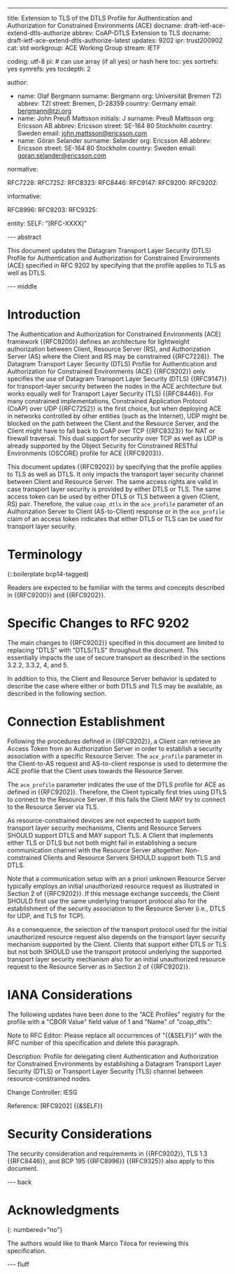 ---
title: Extension to TLS of the DTLS Profile for Authentication and Authorization for Constrained Environments (ACE)
docname: draft-ietf-ace-extend-dtls-authorize
abbrev: CoAP-DTLS Extension to TLS
docname: draft-ietf-ace-extend-dtls-authorize-latest
updates: 9202
ipr: trust200902
cat: std
workgroup: ACE Working Group
stream: IETF

coding: utf-8
pi: # can use array (if all yes) or hash here
  toc: yes
  sortrefs: yes
  symrefs: yes
  tocdepth: 2

author:
- name: Olaf Bergmann
  surname: Bergmann
  org: Universität Bremen TZI
  abbrev: TZI
  street: Bremen, D-28359
  country: Germany
  email: bergmann@tzi.org
- name: John Preuß Mattsson
  initials: J
  surname: Preuß Mattsson
  org: Ericsson AB
  abbrev: Ericsson
  street: SE-164 80 Stockholm
  country: Sweden
  email: john.mattsson@ericsson.com
- name: Göran Selander
  surname: Selander
  org: Ericsson AB
  abbrev: Ericsson
  street: SE-164 80 Stockholm
  country: Sweden
  email: goran.selander@ericsson.com


normative:

  RFC7228:
  RFC7252:
  RFC8323:
  RFC8446:
  RFC9147:
  RFC9200:
  RFC9202:

informative:

  RFC8996:
  RFC9203:
  RFC9325:

entity:
        SELF: "[RFC-XXXX]"

--- abstract

This document updates the Datagram Transport Layer Security (DTLS) Profile for Authentication and Authorization for Constrained Environments (ACE) specified in RFC 9202 by specifying that the profile applies to TLS as well as DTLS.

--- middle

# Introduction

The Authentication and Authorization for Constrained Environments (ACE) framework {{RFC9200}} defines an architecture for lightweight authorization between Client, Resource Server (RS), and Authorization Server (AS) where the Client and RS may be constrained {{RFC7228}}. The Datagram Transport Layer Security (DTLS) Profile for Authentication and Authorization for Constrained Environments (ACE) {{RFC9202}} only specifies the use of Datagram Transport Layer Security (DTLS) {{RFC9147}} for transport-layer security between the nodes in the ACE architecture but works equally well for Transport Layer Security (TLS) {{RFC8446}}. For many constrained implementations, Constrained Application Protocol (CoAP) over UDP {{RFC7252}} is the first choice, but when deploying ACE in networks controlled by other entities (such as the Internet), UDP might be blocked on the path between the Client and the Resource
Server, and the Client might have to fall back to CoAP over TCP {{RFC8323}} for NAT or firewall traversal. This dual support for security over TCP as well as UDP is already supported by the Object Security for Constrained RESTful Environments (OSCORE) profile for ACE {{RFC9203}}.

This document updates {{RFC9202}} by specifying that the profile applies to TLS as well as DTLS. It only impacts the transport layer security channel between Client and Resource Server. The same access rights are valid in case transport layer security is provided by either DTLS or TLS. The same access token can be used by either DTLS or TLS between a given (Client, RS) pair. Therefore, the value `coap_dtls` in the `ace_profile` parameter of an Authorization Server to Client (AS-to-Client) response or in the `ace_profile` claim of an access token indicates that either DTLS or TLS can be used for transport layer security.


# Terminology

{::boilerplate bcp14-tagged}

Readers are expected to be familiar with the terms and concepts
described in {{RFC9200}} and {{RFC9202}}.

# Specific Changes to RFC 9202

The main changes to {{RFC9202}} specified in this document are limited
to replacing "DTLS" with "DTLS/TLS" throughout the document. This
essentially impacts the use of secure transport as described in the
sections 3.2.2, 3.3.2, 4, and 5.

In addition to this, the Client and Resource Server behavior is
updated to describe the case where either or both DTLS and TLS may be
available, as described in the following section.

# Connection Establishment

Following the procedures defined in {{RFC9202}}, a
Client can retrieve an Access Token from an Authorization Server in
order to establish a security association with a specific Resource
Server. The `ace_profile` parameter in the Client-to-AS request and
AS-to-client response is used to determine the ACE profile that the
Client uses towards the Resource Server.

The `ace_profile` parameter indicates the use of the DTLS
profile for ACE as defined in {{RFC9202}}. Therefore, the Client typically
first tries using DTLS to connect to the Resource Server. If this fails the
Client MAY try to connect to the Resource Server via TLS.

As resource-constrained devices are not expected to support both
transport layer security mechanisms, Clients and Resource Servers
SHOULD support DTLS and MAY support TLS. A Client that implements either
TLS or DTLS but not both might fail in establishing a secure
communication channel with the Resource Server altogether. Non-constrained
Clients and Resource Servers SHOULD support both TLS and DTLS.

Note that a communication setup with an a priori unknown Resource
Server typically employs an initial unauthorized resource request as
illustrated in Section 2 of {{RFC9202}}. If this
message exchange succeeds, the Client SHOULD first use the same
underlying transport protocol also for the establishment of the security
association to the Resource Server (i.e., DTLS for UDP, and TLS for TCP).

As a consequence, the selection of the transport protocol used for the
initial unauthorized resource request also depends on the transport
layer security mechanism supported by the Client.  Clients that
support either DTLS or TLS but not both SHOULD use the transport
protocol underlying the supported transport layer security mechanism
also for an initial unauthorized resource request to the Resource
Server as in Section 2 of {{RFC9202}}.

# IANA Considerations

The following updates have been done to the "ACE Profiles" registry
for the profile with a "CBOR Value" field value of 1 and "Name" of "coap_dtls":

Note to RFC Editor: Please replace all occurrences of "{{&SELF}}" with
the RFC number of this specification and delete this paragraph.

Description: Profile for delegating client Authentication and
Authorization for Constrained Environments by establishing a Datagram
Transport Layer Security (DTLS) or Transport Layer Security (TLS)
channel between resource-constrained nodes.

Change Controller:  IESG

Reference:  \[RFC9202\] {{&SELF}}

# Security Considerations

The security consideration and requirements in {{RFC9202}}, TLS 1.3 {{RFC8446}}, and BCP 195 {{RFC8996}} {{RFC9325}} also apply to this document.

--- back

# Acknowledgments
{: numbered="no"}

The authors would like to thank Marco Tiloca for reviewing this
specification.

--- fluff
